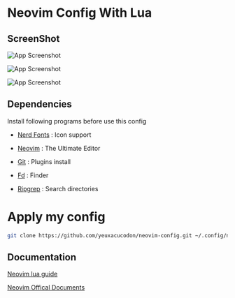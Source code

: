 # Neovim Config With Lua

## ScreenShot

![App Screenshot](https://imgur.com/jEt4gkN.png)

![App Screenshot](https://imgur.com/qHkOUed.png)

![App Screenshot](https://imgur.com/HuBRoXe.png)

## Dependencies

Install following programs before use this config

- [Nerd Fonts](https://github.com/ryanoasis/nerd-fonts) : Icon support

- [Neovim](https://github.com/neovim/neovim/wiki/Installing-Neovim) : The Ultimate Editor

- [Git](https://git-scm.com/) : Plugins install

- [Fd](https://github.com/sharkdp/fd) : Finder

- [Ripgrep](https://github.com/BurntSushi/ripgrep) : Search directories

# Apply my config
```bash
git clone https://github.com/yeuxacucodon/neovim-config.git ~/.config/nvim
```
## Documentation

[Neovim lua guide](https://github.com/nanotee/nvim-lua-guide)

[Neovim Offical Documents](https://neovim.io/doc/user/lua.html)
